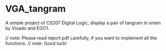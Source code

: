 # VGA_tangram
A simple project of CS207 Digital Logic, display a pair of tangram in sreen by Vivado and EGO1.

// note: Please read report.pdf carefully, if you want to implement all the functions.
// note: Good luck!
